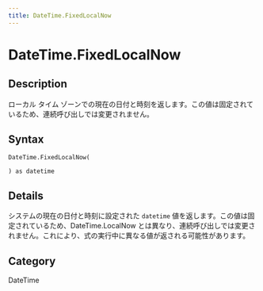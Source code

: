 ```yaml
---
title: DateTime.FixedLocalNow
---
```


# DateTime.FixedLocalNow


## Description

ローカル タイム ゾーンでの現在の日付と時刻を返します。この値は固定されているため、連続呼び出しでは変更されません。


## Syntax

```powerquery
DateTime.FixedLocalNow(

) as datetime
```


## Details

システムの現在の日付と時刻に設定された <code>datetime</code> 値を返します。この値は固定されているため、DateTime.LocalNow とは異なり、連続呼び出しでは変更されません。これにより、式の実行中に異なる値が返される可能性があります。



## Category
DateTime
